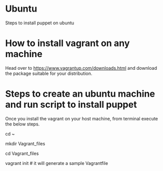# Ubuntu
Steps to install puppet on ubuntu


# How to install vagrant on any machine

Head over to https://www.vagrantup.com/downloads.html and download the package suitable for your distribution.

# Steps to create an ubuntu machine and run script to install puppet

Once you install the vagrant on your host machine, from terminal execute the below steps.

cd ~ 

mkdir Vagrant_files

cd Vagrant_files

vagrant init  # it will generate a sample Vagrantfile 

